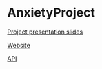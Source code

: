 # AnxietyProject

[Project presentation slides](https://docs.google.com/presentation/d/12aB_kvm_TIgohyAGRJB2J2dxSLoFsq7Y4ciEQEXSzoQ/edit?usp=sharing)

[Website](https://risiko-radar.info/map)

[API](https://api.risiko-radar.info/map)
